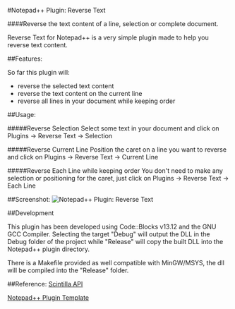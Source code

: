 #Notepad++ Plugin: Reverse Text
 
####Reverse the text content of a line, selection or complete document.

Reverse Text for Notepad++ is a very simple plugin made to help you reverse text content.

##Features:

So far this plugin will:

* reverse the selected text content
* reverse the text content on the current line
* reverse all lines in your document while keeping order


##Usage:

#####Reverse Selection
Select some text in your document and click on Plugins -> Reverse Text -> Selection

#####Reverse Current Line
Position the caret on a line you want to reverse and click on Plugins -> Reverse Text -> Current Line

#####Reverse Each Line while keeping order
You don't need to make any selection or positioning for the caret, just click on Plugins -> Reverse Text -> Each Line


##Screenshot:
![Notepad++ Plugin: Reverse Text](https://raw.githubusercontent.com/mrt-prodz/NPP-Reverse-Text/master/screenshot.png)


##Development

This plugin has been developed using Code::Blocks v13.12 and the GNU GCC Compiler. Selecting the target "Debug" will output the DLL in the Debug folder of the project while "Release" will copy the built DLL into the Notepad++ plugin directory.

There is a Makefile provided as well compatible with MinGW/MSYS, the dll will be compiled into the "Release" folder.

##Reference:
[Scintilla API](http://www.scintilla.org/ScintillaDoc.html)

[Notepad++ Plugin Template](http://notepad-plus-plus.org/contribute/plugin-howto.html)
